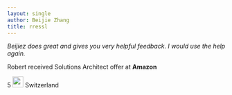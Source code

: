 ```yaml
---
layout: single
author: Beijie Zhang
title: rressl 
---
```




<i class="fa fa-solid fa-quote-left"></i>
*Beijiez does great and gives you very helpful feedback. I would use the help again.*
<i class="fa fa-solid fa-quote-right"></i>
<!--spoiler-->

Robert received Solutions Architect offer at **Amazon**

<i class="fa fa-solid fa-star"></i> 5
<img src="../../assets/images/icons/flags/switzerland.svg" width="25" height="25"> Switzerland